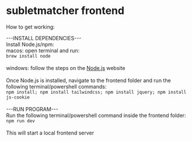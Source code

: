# subletmatcher frontend

How to get working:

---INSTALL DEPENDENCIES---
<br>
Install Node.js/npm:
<br>
macos: open terminal and run:
<br>
``brew install node``
<br><br>
windows: follow the steps on the [Node.js](https://nodejs.org/) website
<br><br>
Once Node.js is installed, navigate to the frontend folder and run the following terminal/powershell commands:
<br>
``npm install; npm install tailwindcss; npm install jquery; npm install js-cookie``
<br><br>
---RUN PROGRAM---
<br>
Run the following terminal/powershell command inside the frontend folder:
<br>
``npm run dev``
<br><br>
This will start a local frontend server
